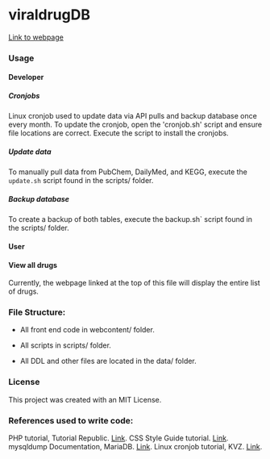 # viraldrugDB

[Link to webpage](http://odin.unomaha.edu/~edoerr/viraldrugDB.php)

### Usage

#### Developer
##### Cronjobs
Linux cronjob used to update data via API pulls and backup database once every month.
To update the cronjob, open the 'cronjob.sh' script and ensure file locations are correct.
Execute the script to install the cronjobs.

##### Update data
To manually pull data from PubChem, DailyMed, and KEGG, execute the `update.sh` script found in the scripts/ folder.

##### Backup database
To create a backup of both tables, execute the backup.sh` script found in the scripts/ folder. 

#### User
#### View all drugs
Currently, the webpage linked at the top of this file will display the entire list of drugs.


### File Structure:
- All front end code in webcontent/ folder.

- All scripts in scripts/ folder.

- All DDL and other files are located in the data/ folder.

### License
This project was created with an MIT License.


###  References used to write code:
PHP tutorial, Tutorial Republic. [Link](tutorialrepublic.com/php-tutorial/).
CSS Style Guide tutorial. [Link](https://www.w3schools.com/html/html_css.asp).
mysqldump Documentation, MariaDB. [Link](https://mariadb.com/kb/en/mysqldump/).
Linux cronjob tutorial, KVZ. [Link](https://kvz.io/schedule-tasks-on-linux-using-crontab.html).
